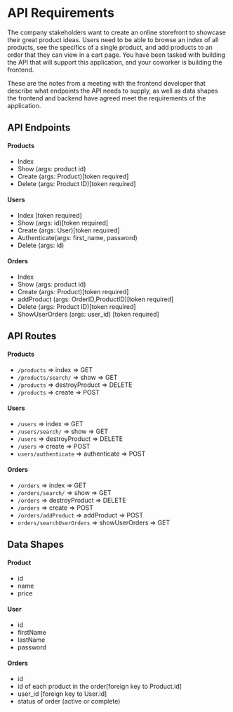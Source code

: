 # API Requirements

The company stakeholders want to create an online storefront to showcase their great product ideas. Users need to be able to browse an index of all products, see the specifics of a single product, and add products to an order that they can view in a cart page. You have been tasked with building the API that will support this application, and your coworker is building the frontend.

These are the notes from a meeting with the frontend developer that describe what endpoints the API needs to supply, as well as data shapes the frontend and backend have agreed meet the requirements of the application.

## API Endpoints

#### Products

- Index
- Show (args: product id)
- Create (args: Product)[token required]
- Delete (args: Product ID)[token required]

#### Users

- Index [token required]
- Show (args: id)[token required]
- Create (args: User)[token required]
- Authenticate(args: first_name, password)
- Delete (args: id)

#### Orders

- Index
- Show (args: product id)
- Create (args: Product)[token required]
- addProduct (args: OrderID,ProductID)[token required]
- Delete (args: Product ID)[token required]
- ShowUserOrders (args: user_id) [token required]

## API Routes

#### Products

- `/products` => index => GET
- `/products/search/` => show => GET
- `/products` => destroyProduct => DELETE
- `/products` => create => POST

#### Users

- `/users` => index => GET
- `/users/search/` => show => GET
- `/users` => destroyProduct => DELETE
- `/users` => create => POST
- `users/authenticate` => authenticate => POST

#### Orders

- `/orders` => index => GET
- `/orders/search/` => show => GET
- `/orders` => destroyProduct => DELETE
- `/orders` => create => POST
- `/orders/addProduct` => addProduct => POST
- `orders/searchUserOrders` => showUserOrders => GET

## Data Shapes

#### Product

- id
- name
- price

#### User

- id
- firstName
- lastName
- password

#### Orders

- id
- id of each product in the order[foreign key to Product.id]
- user_id [foreign key to User.id]
- status of order (active or complete)
